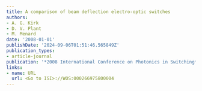 ```yaml
---
title: A comparison of beam deflection electro-optic switches
authors:
- A. G. Kirk
- D. V. Plant
- M. Menard
date: '2008-01-01'
publishDate: '2024-09-06T01:51:46.565849Z'
publication_types:
- article-journal
publication: '*2008 International Conference on Photonics in Switching*'
links:
- name: URL
  url: <Go to ISI>://WOS:000266975800004
---
```

